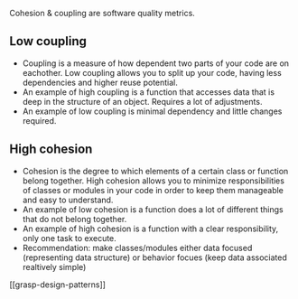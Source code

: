 Cohesion & coupling are software quality metrics.

## Low coupling

- Coupling is a measure of how dependent two parts of your code are on eachother. Low coupling allows you to split up your code, having less dependencies and higher reuse potential.
- An example of high coupling is a function that accesses data that is deep in the structure of an object. Requires a lot of adjustments.
- An example of low coupling is minimal dependency and little changes required.

## High cohesion

- Cohesion is the degree to which elements of a certain class or function belong together. High cohesion allows you to minimize responsibilities of classes or modules in your code in order to keep them manageable and easy to understand.
- An example of low cohesion is a function does a lot of different things that do not belong together.
- An example of high cohesion is a function with a clear responsibility, only one task to execute.
- Recommendation: make classes/modules either data focused (representing data structure) or behavior focues (keep data associated realtively simple)

[[grasp-design-patterns]]